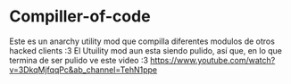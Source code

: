 # Compiller-of-code
Este es un anarchy utility mod que compilla diferentes modulos de otros hacked clients :3
El Utuility mod aun esta siendo pulido, así que, en lo que termina de ser pulido ve este video :3
https://www.youtube.com/watch?v=3DkqMjfqqPc&ab_channel=TehN1ppe
